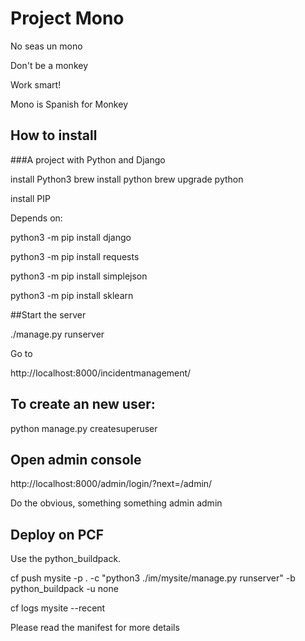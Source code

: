 # Project Mono

No seas un mono

Don't be a monkey

Work smart!

Mono is Spanish for Monkey

## How to install 
###A project with Python and Django

install Python3
brew install python
brew upgrade python

install PIP

Depends on:

python3 -m pip install django

python3 -m pip install requests

python3 -m pip install simplejson

python3 -m pip install sklearn


##Start the server

./manage.py runserver

Go to

http://localhost:8000/incidentmanagement/

## To create an new user:

python manage.py createsuperuser

## Open admin console

http://localhost:8000/admin/login/?next=/admin/

Do the obvious, something something
admin
admin


## Deploy on PCF

Use the python_buildpack. 

cf push mysite -p . -c "python3 ./im/mysite/manage.py runserver" -b python_buildpack -u none

cf logs mysite --recent





Please read the manifest for more details

